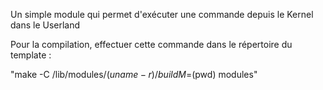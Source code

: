 Un simple module qui permet d'exécuter une commande depuis le Kernel dans le Userland

Pour la compilation, effectuer cette commande dans le répertoire du template :

"make -C /lib/modules/$(uname -r)/build M=$(pwd) modules"
